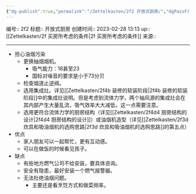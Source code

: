 ```yaml
---
{"dg-publish":true,"permalink":"/Zettelkasten/2f2 开放式厨房/","dgPassFrontmatter":true}
---
```


编号:: 2f2
标题:: 开放式厨房
创建时间:: 2023-02-28 13:13
up:: [[Zettelkasten/2f 买房所考虑的条件\|2f 买房所考虑的条件]]
来源:: 

---
- 担心油烟污染
	- 更换抽烟烟机。
		- 吸气能力：18甚至23
		- 国标对噪音的要求是小于73分贝
	- 检查烟道止逆阀。
	- 选用集成灶。详见[[Zettelkasten/2f4b 装修的软装阶段\|2f4b 装修的软装阶段]]中的集成灶说明。但是考虑到流体力学，两个抽风源的集成灶会在其内部产生大量乱流，吸气效率大大减低，这一点需要注意。
	- 选用更符合流体力学的厨房结构（详见[[Zettelkasten/2f4d4 厨房结构的设计\|2f4d4 厨房结构的设计]]）或油烟机造型（详见[[Zettelkasten/2f3d 炊具和吸油烟机的选购思路\|2f3d 炊具和吸油烟机的选购思路]]的第五点）
- 优点
	- 家人朋友可以一起帮忙，更有互动感。
	- 可以在做饭的时候看见孩子。
- 缺点
	- 有些地方燃气公司不给安装，要具体咨询。
	- 安全有隐患，最好安装一个燃气报警器。
	- 无法杜绝油烟问题。
		- 主要还是看烹饪方式和做菜频率。


